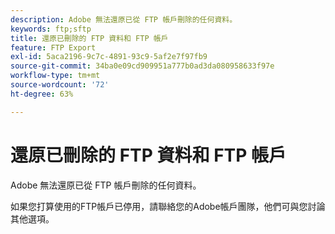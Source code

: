 ```yaml
---
description: Adobe 無法還原已從 FTP 帳戶刪除的任何資料。
keywords: ftp;sftp
title: 還原已刪除的 FTP 資料和 FTP 帳戶
feature: FTP Export
exl-id: 5aca2196-9c7c-4891-93c9-5af2e7f97fb9
source-git-commit: 34ba0e09cd909951a777b0ad3da080958633f97e
workflow-type: tm+mt
source-wordcount: '72'
ht-degree: 63%

---
```


# 還原已刪除的 FTP 資料和 FTP 帳戶

Adobe 無法還原已從 FTP 帳戶刪除的任何資料。

如果您打算使用的FTP帳戶已停用，請聯絡您的Adobe帳戶團隊，他們可與您討論其他選項。
